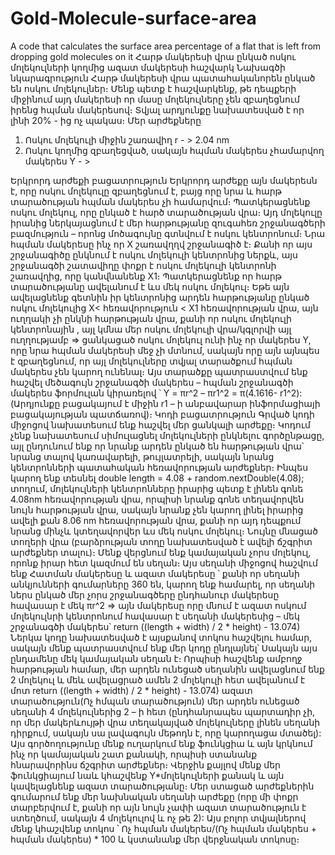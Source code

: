 # Gold-Molecule-surface-area
A code that calculates the surface area percentage of a flat that is left from dropping gold molecules on it 
Հարթ մակերեսի վրա ընկած
ոսկու մոլեկուլների կողմից ազատ
մակերեսի հաշվարկ
Նախագծի նկարագրություն
 Հարթ մակերեսի վրա պատահականորեն ընկած են ոսկու մոլեկուլներ։ Մենք պետք է հաշվարկենք, թե դեպքերի միջինում այդ մակերեսի որ մասը մոլեկուլները չեն զբաղեցնում իրենց հպման մակերեսով։ Տվյալ արդյունքը նախատեսված է որ լինի 20% - ից ոչ պակաս։
Մեր արժեքները
1.	Ոսկու մոլեկուլի միջին շառավիղ r - > 2.04 nm
2.	Ոսկու կողմից զբաղեցված, սակայն հպման մակերես չհամարվող մակերես Y - >

Երկրորդ արժեքի բացատրություն
 Երկրորդ արժեքը այն մակերեսն է, որը ոսկու մոլեկուլը զբաղեցնում է, բայց որը նրա և հարթ տարածության հպման մակերես չի համարվում։ Պատկերացնենք ոսկու մոլեկուլ, որը ընկած է հարծ տարածության վրա։ Այդ մոլեկուլը իրանից ներկայացնում է մեր հարթությանը զուգահեռ շրջանագծերի բազմություն – որոնց մոծագույնը գտնվում է ոսկու կենտրոնում։ Նրա հպման մակերեսը ինչ որ X շառավղղվ շրջանագիծ է։ Քանի որ այս շրջանագիծը ընկնում է ոսկու մոլեկուլի կենտրոնից ներքև, այս շրջանագծի շատավիղը փոքր է ոսկու մոլեկուլի կենտրոնի շառավղից, որը կանվնանենք X1։ Պատկերացնենք որ հարթ տարածությանը ավելանում է ևս մեկ ոսկու մոլեկուլ։ Եթե այն ավելացնենք գետնին իր կենտրոնից արդեն հարթությանը ընկած ոսկու մոլեկուլից X< հեռավորություն < X1 հեռավորության վրա, այն ուղղակի չի ընկնի հարթության վրա, քանի որ ոսկու մոլեկուլի կենտրոնային , այլ կմնա մեր ոսկու մոլեկուլի վրա/կգլորվի այլ ուղղությամբ => ցանկացած ոսկու մոլեկուլ ունի ինչ որ մակերես Y, որը նրա հպման մակերեսի մեջ չի մտնում, սակայն որը այն այնպես է զբաղեցնում, որ այլ մոլեկուլները տվյալ տարածքում հպման մակերես չեն կարող ունենալ։ Այս տարածքը պատրաստվում ենք հաշվել մեծագույն շրջանագծի մակերես – հպման շրջանագծի մակերես ֆորմուլան կիրառելով ՝ Y = πr^2 – πr1^2 = π(4.1616- r1^2): (Արդյունքը բացակայում է միջին r1 – ի անբավարար ինֆորմացիայի բացակայության պատճառով)։ 
Կոդի բացատրություն
 Գրված կոդի միջոցով նախատեսում ենք հաշվել մեր ցանկալի արժեքը։ Կոդում չենք նախատեսում սիմուլացնել մոլեկուլների ընկնելու գործընթացը, այլ ընդունում ենք որ նրանք արդեն ընկած են հարթության վրա՝ նրանց տալով կառավարելի, թույլատրելի, սակայն նրանց կենտրոնների պատահական հեռավորության արժեքներ։ Ինպես կարող ենք տեսնել 
double length = 4.08 + random.nextDouble(4.08);
տողում, մոլեկուլների կենտրոնները իրարից պետք է լինեն գոնե 4.08nm հեռավորության վրա, որպիսի նրանք գոնե տեղավորվեն նույն հարթության վրա, սակայն նրանք չեն կարող լինել իրարից ավելի քան 8.06 nm հեռավորության վրա, քանի որ այդ դեպքում նրանց մինչև կտեղավորվեր ևս մեկ ոսկու մոլեկուլ։ Նույնը մնացած տողերի վրա (բարձրության տողը նախատեսված է ավելի ճշգրիտ արժեքներ տալու)։ Մենք վերցնում ենք կամայական չորս մոլեկուլ, որոնք իրար հետ կազմում են սեղան։ Այս սեղանի միջոցով հաշվում ենք Հատման մակերեսը և ազատ մակերեսը ՝ քանի որ սեղանի անկյունների գումարները 360 են, կարող ենք համարել, որ սեղանի ներս ընկած մեր չորս շրջանագծերը ընդհանուր մակերեսը հավասար է մեկ πr^2 => այն մակերեսը որը մնում է ազատ ոսկում մոլեկուլնրի կենտրոնում հավասար է սեղանի մակերեսից – մեկ շրջանագծի մակերես՝
 return ((length + width) / 2 * height) - 13.074) 
Ներկա կոդը նախատեսված է այսքանով տոկոս հաշվելու համար, սակայն մենք պատրաստվում ենք մեր կոդը ընդլայնել՝ 
 Սակայն այս ընդամենը մեկ կամայական սեղան է։ Որպիսի հաշվենք ամբողջ հարթության համար, մեր արդեն ունեցած սեղանին ավելացնում ենք 2 մոլեկուլ և մեև ավելացրած ամեն 2 մոլեկուլի հետ ավելանում  է մոտ return ((length + width) / 2 * height) - 13.074) ազատ տարածություն(Ոչ հմպան տարածություն) մեր արդեն ունեցած սեղանի 4 մոլեկուլներից 2 – ի հետ (ընդհանրապես պարտադիր չի, որ մեր մակերևույթի վրա տեղակայված մոլեկուլները լինեն սեղանի դիրքում, սակայն սա լավագույն մեթոդն է, որը կարողացա մտածել): Այս գործողությունը մենք ուղարկում ենք ֆունկցիա և այն կրկնում ինչ որ կամայական շատ քանակի, որպիսի ստանանք հնարավորինս ճշգրիտ արժեքներ։ Վերջին քայլով մենք մեր ֆունկցիայում նաև կհաշվենք Y*մոլեկուլների քանակ և այն կավելացնենք ազատ տարածությանը։ Մեր ստացած արժեքներին գումարում ենք մեր նախնական սեղանի արժեքը (որը մի փոքր տարբերվում է, քանի որ այն նույն չափի ազատ տարածություն է ստեղծում, սակայն 4 մոլեկուլով և ոչ թե 2): Այս բոլոր տվյալներով մենք կհաշվենք տոկոս ՝ Ոչ հպման մակերես/(Ոչ հպման մակերես + հպման մակերես) * 100 և կստանանք մեր վերջնական տոկոսը։

